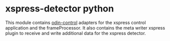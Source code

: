 # xspress-detector python

This module contains [odin-control](https://github.com/odin-detector/odin-control/)
adapters for the xspress control application and the frameProcessor. It also contains the
meta writer xspress plugin to receive and write additional data for the xspress detector.

